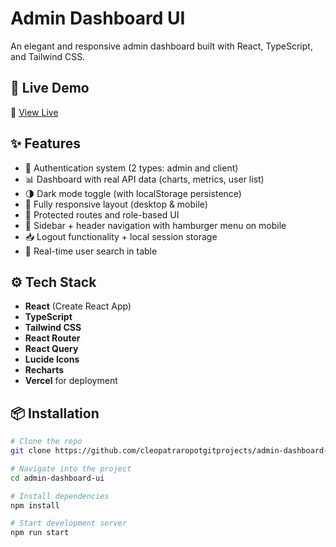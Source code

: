 # Admin Dashboard UI

An elegant and responsive admin dashboard built with React, TypeScript, and Tailwind CSS.

## 🚀 Live Demo

🔗 [View Live](https://your-live-link.vercel.app)

## ✨ Features

- 🔐 Authentication system (2 types: admin and client)
- 📊 Dashboard with real API data (charts, metrics, user list)
- 🌗 Dark mode toggle (with localStorage persistence)
- 📱 Fully responsive layout (desktop & mobile)
- 🔧 Protected routes and role-based UI
- 🧭 Sidebar + header navigation with hamburger menu on mobile
- 📥 Logout functionality + local session storage
- 🔎 Real-time user search in table

## ⚙️ Tech Stack

- **React** (Create React App)
- **TypeScript**
- **Tailwind CSS**
- **React Router**
- **React Query**
- **Lucide Icons**
- **Recharts**
- **Vercel** for deployment

## 📦 Installation

```bash
# Clone the repo
git clone https://github.com/cleopatraropotgitprojects/admin-dashboard-ui

# Navigate into the project
cd admin-dashboard-ui

# Install dependencies
npm install

# Start development server
npm run start
